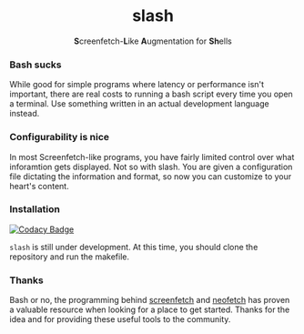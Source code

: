 <h1 align="center">slash</h1>

<p align="center"><b>S</b>creenfetch-<b>L</b>ike <b>A</b>ugmentation for <b>Sh</b>ells</p>

### Bash sucks
While good for simple programs where latency or performance isn't important, there are real costs to running a bash script every time you open a terminal. Use something written in an actual development language instead.

### Configurability is nice
In most Screenfetch-like programs, you have fairly limited control over what inforamtion gets displayed. Not so with slash. You are given a configuration file dictating the information and format, so now you can customize to your heart's content.

### Installation
[![Codacy Badge](https://api.codacy.com/project/badge/Grade/47d01a744a144664b8abeff7a9592fd5)](https://www.codacy.com/app/ben_mon/slash?utm_source=github.com&amp;utm_medium=referral&amp;utm_content=Nyctanthous/slash&amp;utm_campaign=Badge_Grade)

`slash` is still under development. At this time, you should clone the repository and run the makefile.


### Thanks
Bash or no, the programming behind [screenfetch][1] and [neofetch][2] has proven a valuable resource when looking for a place to get started. Thanks for the idea and for providing these useful tools to the community.

[1]: https://github.com/KittyKatt/screenFetch
[2]: https://github.com/dylanaraps/neofetch
